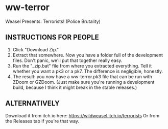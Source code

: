 # ww-terror
Weasel Presents: Terrorists! (Police Brutality)

## INSTRUCTIONS FOR PEOPLE

1. Click "Download Zip."
2. Extract that somewhere. Now you have a folder full of the development files. Don't panic, we'll put that together really easy.
3. Run the "_zip.bat" file from where you extracted everything. Tell it whether you want a pk3 or a pk7. The difference is negligible, honestly.
4. The result: you now have a ww-terror.pk3 file that can be run with ZDoom or GZDoom. (Just make sure you're running a development build, because I think it might break in the stable releases.)

## ALTERNATIVELY

Download it from itch.io here: https://wildweasel.itch.io/terrorists
Or from the Releases tab if you're that way.
